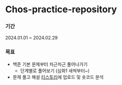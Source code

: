 # Chos-practice-repository
### 기간
2024.01.01 ~ 2024.02.29     

### 목표
- 백준 기본 문제부터 차근차근 풀어나가기
  - 단계별로 풀어보기 (심화1 새싹부터~)
- 문제 풀고 해설 <a href="https://ds-student.tistory.com">티스토리</a>에 업로드 및 숏코드 분석
